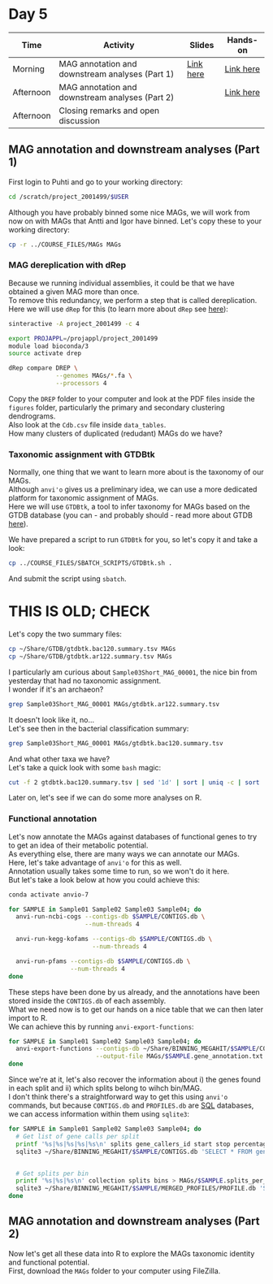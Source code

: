 # Day 5

| Time      | Activity                                        | Slides                                                  | Hands-on                                                    |
|-----------|-------------------------------------------------|---------------------------------------------------------|-------------------------------------------------------------|
| Morning   | MAG annotation and downstream analyses (Part 1) | [Link here](MAG-annotation-and-downstream-analyses.pdf) | [Link here](#MAG-annotation-and-downstream-analyses-part-1) |
| Afternoon | MAG annotation and downstream analyses (Part 2) |                                                         | [Link here](#MAG-annotation-and-downstream-analyses-part-2) |
| Afternoon | Closing remarks and open discussion             |                                                         |                                                             |

## MAG annotation and downstream analyses (Part 1)
First login to Puhti and go to your working directory:

```bash
cd /scratch/project_2001499/$USER
```

Although you have probably binned some nice MAGs, we will work from now on with MAGs that Antti and Igor have binned.
Let's copy these to your working directory:

```bash
cp -r ../COURSE_FILES/MAGs MAGs
```

### MAG dereplication with dRep
Because we running individual assemblies, it could be that we have obtained a given MAG more than once.  
To remove this redundancy, we perform a step that is called dereplication.  
Here we will use `dRep` for this (to learn more about `dRep` see [here](https://drep.readthedocs.io/)):

```bash
sinteractive -A project_2001499 -c 4

export PROJAPPL=/projappl/project_2001499
module load bioconda/3
source activate drep

dRep compare DREP \
             --genomes MAGs/*.fa \
             --processors 4
```

Copy the `DREP` folder to your computer and look at the PDF files inside the `figures` folder, particularly the primary and secondary clustering dendrograms.  
Also look at the `Cdb.csv` file inside `data_tables`.  
How many clusters of duplicated (redudant) MAGs do we have?

### Taxonomic assignment with GTDBtk
Normally, one thing that we want to learn more about is the taxonomy of our MAGs.  
Although `anvi'o` gives us a preliminary idea, we can use a more dedicated platform for taxonomic assignment of MAGs.  
Here we will use `GTDBtk`, a tool to infer taxonomy for MAGs based on the GTDB database (you can - and probably should - read more about GTDB [here](https://gtdb.ecogenomic.org/)).  

We have prepared a script to run `GTDBtk` for you, so let's copy it and take a look:

```bash
cp ../COURSE_FILES/SBATCH_SCRIPTS/GTDBtk.sh .
```

And submit the script using `sbatch`.





# THIS IS OLD; CHECK


Let's copy the two summary files:

```bash
cp ~/Share/GTDB/gtdbtk.bac120.summary.tsv MAGs
cp ~/Share/GTDB/gtdbtk.ar122.summary.tsv MAGs
```

I particularly am curious about `Sample03Short_MAG_00001`, the nice bin from yesterday that had no taxonomic assignment.  
I wonder if it's an archaeon?

```bash
grep Sample03Short_MAG_00001 MAGs/gtdbtk.ar122.summary.tsv
```

It doesn't look like it, no...  
Let's see then in the bacterial classification summary:

```bash
grep Sample03Short_MAG_00001 MAGs/gtdbtk.bac120.summary.tsv
```

And what other taxa we have?  
Let's take a quick look with some `bash` magic:

```bash
cut -f 2 gtdbtk.bac120.summary.tsv | sed '1d' | sort | uniq -c | sort
```

Later on, let's see if we can do some more analyses on R.

### Functional annotation
Let's now annotate the MAGs against databases of functional genes to try to get an idea of their metabolic potential.  
As everything else, there are many ways we can annotate our MAGs.  
Here, let's take advantage of `anvi'o` for this as well.  
Annotation usually takes some time to run, so we won't do it here.  
But let's take a look below at how you could achieve this:

```bash
conda activate anvio-7

for SAMPLE in Sample01 Sample02 Sample03 Sample04; do
  anvi-run-ncbi-cogs --contigs-db $SAMPLE/CONTIGS.db \
                     --num-threads 4

  anvi-run-kegg-kofams --contigs-db $SAMPLE/CONTIGS.db \
                       --num-threads 4

  anvi-run-pfams --contigs-db $SAMPLE/CONTIGS.db \
                 --num-threads 4
done
```

These steps have been done by us already, and the annotations have been stored inside the `CONTIGS.db` of each assembly.  
What we need now is to get our hands on a nice table that we can then later import to R.  
We can achieve this by running `anvi-export-functions`:

```bash
for SAMPLE in Sample01 Sample02 Sample03 Sample04; do
  anvi-export-functions --contigs-db ~/Share/BINNING_MEGAHIT/$SAMPLE/CONTIGS.db \
                        --output-file MAGs/$SAMPLE.gene_annotation.txt
done
```

Since we're at it, let's also recover the information about i) the genes found in each split and ii) which splits belong to wihch bin/MAG.  
I don't think there's a straightforward way to get this using `anvi'o` commands, but because `CONTIGS.db` and `PROFILES.db` are [SQL](https://en.wikipedia.org/wiki/SQL) databases, we can access information within them using `sqlite3`:

```bash
for SAMPLE in Sample01 Sample02 Sample03 Sample04; do
  # Get list of gene calls per split
  printf '%s|%s|%s|%s|%s\n' splits gene_callers_id start stop percentage > MAGs/$SAMPLE.genes_per_split.txt
  sqlite3 ~/Share/BINNING_MEGAHIT/$SAMPLE/CONTIGS.db 'SELECT * FROM genes_in_splits' >> MAGs/$SAMPLE.genes_per_split.txt


  # Get splits per bin
  printf '%s|%s|%s\n' collection splits bins > MAGs/$SAMPLE.splits_per_bin.txt
  sqlite3 ~/Share/BINNING_MEGAHIT/$SAMPLE/MERGED_PROFILES/PROFILE.db 'SELECT * FROM collections_of_splits' | grep 'MAGs|' >> MAGs/$SAMPLE.splits_per_bin.txt
done
```

## MAG annotation and downstream analyses (Part 2)

Now let's get all these data into R to explore the MAGs taxonomic identity and functional potential.  
First, download the `MAGs` folder to your computer using FileZilla.
